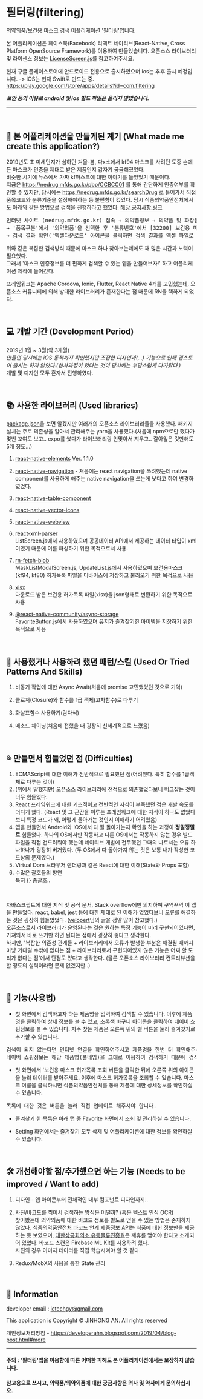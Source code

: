 # 필터링(filtering)
의약외품/보건용 마스크 검색 어플리케이션 '필터링'입니다.

본 어플리케이션은 페이스북(Facebook) 리액트 네이티브(React-Native, Cross Platform OpenSource Framework)를 이용하여 만들었습니다.
오픈소스 라이브러리 및 라이센스 정보는 [LicenseScreen.js](https://github.com/ictechgy/filtering/blob/master/src/screens/LicenseScreen.js)를 참고하여주세요.


현재 구글 플레이스토어에 안드로이드 전용으로 출시하였으며 ios는 추후 출시 예정입니다. -> iOS는 현재 Swift로 만드는 중.   
<a href="https://play.google.com/store/apps/details?id=com.filtering">https://play.google.com/store/apps/details?id=com.filtering</a>


***보안 등의 이유로 android 및 ios 빌드 파일은 올리지 않았습니다.***
   <hr/>   
   &nbsp;   
   
## 🤔 본 어플리케이션을 만들게된 계기 (What made me create this application?)
2019년도 초 미세먼지가 심하던 겨울-봄, 다x소에서 kf94 마스크를 사려던 도중 손에 든 마스크가 인증을 제대로 받은 제품인지 갑자기 궁금해졌었다.   
비슷한 시기에 뉴스에서 가짜 kf마스크에 대한 이야기를 들었었기 때문이다.   
지금은 https://nedrug.mfds.go.kr/pbp/CCBCC01 를 통해 간단하게 인증여부를 확인할 수 있지만, 당시에는 https://nedrug.mfds.go.kr/searchDrug 로 들어가서 직접 품목코드와 분류기준을 설정해야하는 등 불편함이 컸었다. 당시 식품의약품안전처에서도 아래와 같은 방법으로 검색을 진행하라고 했었다. [해당 공지사항 링크](https://mfds.go.kr/brd/m_578/view.do?seq=41845&srchFr=&srchTo=&srchWord=&srchTp=&itm_seq_1=0&itm_seq_2=0&multi_itm_seq=0&company_cd=&company_nm=&page=1)
<pre>
인터넷 사이트 (nedrug.mfds.go.kr) 접속 → 의약품정보 → 의약품 및 화장품 허가 정보 - 의약품 등 정보검색
→ '품목구분'에서 '의약외품'을 선택한 후 '분류번호'에서 [32200] 보건용 마스크 선택 → '검색' 아이콘 클릭
→ 검색 결과 확인('엑셀다운로드' 아이콘을 클릭하면 검색 결과를 엑셀 파일로 내려받을 수 있음)
</pre>
   
위와 같은 복잡한 검색방식 때문에 마스크 하나 찾아보는데에도 꽤 많은 시간과 노력이 필요했다.   
그래서 '마스크 인증정보를 더 편하게 검색할 수 있는 앱을 만들어보자!' 하고 어플리케이션 제작에 들어갔다.      
   
   
프레임워크는 Apache Cordova, Ionic, Flutter, React Native 4개를 고민했는데, 오픈소스 커뮤니티에 의해 방대한 라이브러리가 존재한다는 점 때문에 RN을 택하게 되었다.
   
   &nbsp;   
   
## 💻 개발 기간 (Development Period)
2019년 1월 ~ 3월(약 3개월)   
*만들던 당시에는 iOS 동작까지 확인했지만 조잡한 디자인과(...) 기능으로 인해 앱스토어 출시는 하지 않았다.(심사과정이 있다는 것이 당시에는 부담스럽게 다가왔다.)*   
개발 및 디자인 모두 혼자서 진행하였다.   
   
   &nbsp;   
   
## 📚 사용한 라이브러리 (Used libraries)
[package.json](https://github.com/ictechgy/filtering/blob/master/package.json)을 보면 알겠지만 여러개의 오픈소스 라이브러리들을 사용했다. 패키지 설치는 주로 의존성을 알아서 관리해주는 yarn을 사용했다.(처음에 npm으로만 했다가 몇번 꼬여도 보고.. expo를 썼다가 라이브러리랑 안맞아서 지우고.. 갈아엎은 것만해도 5개 정도...)
1. [react-native-elements](https://reactnativeelements.com/) Ver. 1.1.0 
2. [react-native-navigation](https://github.com/wix/react-native-navigation) - 처음에는 react navigation을 쓰려했는데 native component를 사용하게 해주는 native navigation을 쓰는게 낫다고 하여 변경하였었다.   
3. [react-native-table-component](https://github.com/Gil2015/react-native-table-component) 
4. [react-native-vector-icons](https://github.com/oblador/react-native-vector-icons)
5. [react-native-webview](https://github.com/react-native-webview/react-native-webview)
6. [react-xml-parser](https://www.npmjs.com/package/react-xml-parser)   
ListScreen.js에서 사용하였으며 공공데이터 API에서 제공하는 데이터 타입이 xml이였기 때문에 이를 파싱하기 위한 목적으로서 사용.
7. [rn-fetch-blob](https://github.com/joltup/rn-fetch-blob)   
MaskListModalScreen.js, UpdateList.js에서 사용하였으며 보건용마스크(kf94, kf80) 허가목록 파일을 디바이스에 저장하고 불러오기 위한 목적으로 사용
8. [xlsx](https://www.npmjs.com/package/xlsx)   
다운로드 받은 보건용 허가목록 파일(xlsx)을 json형태로 변환하기 위한 목적으로 사용
9. [@react-native-community/async-storage](https://github.com/react-native-async-storage/async-storage)   
FavoriteButton.js에서 사용하였으며 유저가 즐겨찾기한 아이템을 저장하기 위한 목적으로 사용   
   
   
   &nbsp;   
   
## 🚀 사용했거나 사용하려 했던 패턴/스킬 (Used Or Tried Patterns And Skills)
1. 비동기 작업에 대한 Async Await(처음에 promise 고민했었던 것으로 기억)
2. 클로저(Closure)와 함수를 1급 객체(고차함수)로 다루기
3. 화살표함수 사용하기(람다식)
4. 메소드 체이닝(처음에 접했을 때 굉장히 신세계적으로 느꼈음)
   
   &nbsp;   
   
## 💦 만들면서 힘들었던 점 (Difficulties)
1. ECMAScript에 대한 이해가 전반적으로 필요했던 점(어려웠다. 특히 함수를 1급객체로 다루는 것이)
2. (위에서 말했지만) 오픈소스 라이브러리에 전적으로 의존했었다보니 버그잡는 것이 너무 힘들었다.
3. React 프레임워크에 대한 기초적이고 전반적인 지식이 부족했던 점은 개발 속도를 더디게 했다. (React 및 그 근간을 이루는 프레임워크에 대한 지식이 하나도 없었다보니 특정 코드가 왜, 어떻게 돌아가는 것인지 이해하기 어려웠음)
4. 앱을 만들면서 Android와 iOS에서 다 잘 돌아가는지 확인을 하는 과정이 **정말정말로** 힘들었다. 하나의 OS에서만 작동하고 다른 OS에서는 작동하지 않는 경우 빌드파일을 직접 건드려줘야 했는데 네이티브 개발에 전무했던 그때의 나로서는 오류 하나하나가 굉장히 버거웠다. (두 OS에서 다 돌아가지 않는 것은 보통 내가 작성한 코드상의 문제였다.) 
5. Virtual Dom 브라우저 렌더링과 같은 React에 대한 이해(State와 Props 포함)
6. 수많은 괄호들의 향연   
특히 {} 중괄호..   
   
&nbsp;   
   
자바스크립트에 대한 지식 및 공식 문서, Stack overflow에만 의지하며 꾸역꾸역 이 앱을 만들었다. react, babel, jest 등에 대한 제대로 된 이해가 없었다보니 오류를 해결하는 것은 굉장히 힘들었었다. ([velopert](https://velopert.com/)님의 글을 정말 많이 참고했다.)   
오픈소스로서 라이브러리가 운영된다는 것은 원하는 특정 기능이 미리 구현되어있다면, 가져와서 바로 쓰기만 하면 된다는 점에서 굉장히 좋다고 생각한다.   
하지만, '복잡한 의존성 관계들 + 라이브러리에서 오류가 발생한 부분은 해결될 때까지 마냥 기다릴 수밖에 없다는 점 + 라이브러리로서 구현되어있지 않은 기능은 어찌 할 도리가 없다는 점'에서 단점도 있다고 생각한다. (물론 오픈소스 라이브러리 컨트리뷰션을 할 정도의 실력이라면 문제 없겠지만..)   
   
   &nbsp;   
   
## 💬 기능(사용법) 

* 첫 화면에서 검색하고자 하는 제품명을 입력하여 검색할 수 있습니다.
이후에 제품명을 클릭하여 상세 정보를 볼 수 있고, 초록색 바구니 아이콘을 클릭하여 네이버 쇼핑정보를 볼 수 있습니다. 자주 찾는 제품은 오른쪽 위의 별 버튼을 눌러 즐겨찾기로 추가할 수 있습니다.

<pre>
검색이 되지 않는다면 인터넷 연결을 확인하여주시고 제품명을 한번 더 확인해주세요. (식품의약품안전처에 등록된 이름으로 조회합니다.)
네이버 쇼핑정보는 해당 제품명(풀네임)을 그대로 이용하여 검색하기 때문에 검색결과가 나오지 않을 수 있습니다.
</pre>


* 첫 화면에서 '보건용 마스크 허가목록 조회'버튼을 클릭한 뒤에 오른쪽 위의 아이콘을 눌러 데이터를 받아주세요. 이후에 마스크 허가목록을 조회할 수 있습니다.
마스크 이름을 클릭하시면 식품의약품안전처를 통해 제품에 대한 상세정보를 확인하실 수 있습니다.
<pre>
목록에 대한 것은 버튼을 눌러 직접 업데이트 해주셔야 합니다.
</pre>

* 즐겨찾기 한 목록은 아래 탭 중 Favorite 화면에서 조회 및 관리하실 수 있습니다.

* Setting 화면에서는 즐겨찾기 모두 삭제 및 어플리케이션에 대한 정보를 확인하실 수 있습니다.
   
   &nbsp;   
   
## 🛠 개선해야할 점/추가했으면 하는 기능 (Needs to be improved / Want to add)
1. 디자인 - 앱 아이콘부터 전체적인 내부 컴포넌트 디자인까지..
2. 사진/바코드를 찍어서 검색하는 방식은 어떨까? (혹은 텍스트 인식 OCR)   
찾아봤는데 의약외품에 대한 바코드 정보를 별도로 얻을 수 있는 방법은 존재하지 않았다. [식품의약품안전처 바코드 연계 제품정보 API](http://www.foodsafetykorea.go.kr/api/openApiInfo.do?menu_grp=MENU_GRP31&menu_no=661&show_cnt=10&start_idx=1&svc_no=C005)는 식품에 대한 정보만을 제공하는 듯 보였으며, [대한상공회의소 유통물류진흥원](http://www.gs1kr.org/Service/Service/appl/05.asp)은 제휴를 맺어야 한다고 소개되어 있었다. 바코드 스캔은 Firebase ML Kit를 사용하려 했다.   
사진의 경우 이미지 데이터를 직접 학습시켜야 할 것 같다.   
3. Redux/MobX의 사용을 통한 State 관리
   
   &nbsp;   
   
## 📝 Information
developer email : ictechgy@gmail.com

This application is Copyright © JINHONG AN. All rights reserved

개인정보처리방침 - 
https://developerahn.blogspot.com/2019/04/blog-post.html#more

<hr/>

#### 주의 : '필터링'앱을 이용함에 따른 어떠한 피해도 본 어플리케이션에서는 보장하지 않습니다. 
#### 참고용으로 쓰시고, 의약품/의약외품에 대한 궁금사항은 의사 및 약사에게 문의하십시오.
